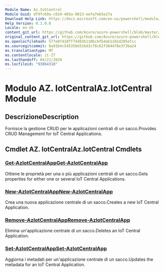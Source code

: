 ```yaml
---
Module Name: Az.IotCentral
Module Guid: df9fc69a-c019-403a-9013-eefa7eb5e27a
Download Help Link: https://docs.microsoft.com/en-us/powershell/module/az.iotcentral
Help Version: 0.1.0.0
Locale: en-US
content_git_url: https://github.com/Azure/azure-powershell/blob/master/src/IotCentral/IotCentral/help/Az.IotCentral.md
original_content_git_url: https://github.com/Azure/azure-powershell/blob/master/src/IotCentral/IotCentral/help/Az.IotCentral.md
ms.openlocfilehash: 577e8f418ff74d83b110bcbfb4ab12d1d295efcc
ms.sourcegitcommit: 6a91b4c545350d316d3cf8c62f384478e3f3ba24
ms.translationtype: MT
ms.contentlocale: it-IT
ms.lasthandoff: 04/21/2020
ms.locfileid: "93864318"
---
```

# <span data-ttu-id="c3a49-101">Modulo AZ. IotCentral</span><span class="sxs-lookup"><span data-stu-id="c3a49-101">Az.IotCentral Module</span></span>
## <span data-ttu-id="c3a49-102">Descrizione</span><span class="sxs-lookup"><span data-stu-id="c3a49-102">Description</span></span>
<span data-ttu-id="c3a49-103">Fornisce la gestione CRUD per le applicazioni centrali di un sacco.</span><span class="sxs-lookup"><span data-stu-id="c3a49-103">Provides CRUD Management for IoT Central Applications.</span></span>

## <span data-ttu-id="c3a49-104">Cmdlet AZ. IotCentral</span><span class="sxs-lookup"><span data-stu-id="c3a49-104">Az.IotCentral Cmdlets</span></span>
### [<span data-ttu-id="c3a49-105">Get-AzIotCentralApp</span><span class="sxs-lookup"><span data-stu-id="c3a49-105">Get-AzIotCentralApp</span></span>](Get-AzIotCentralApp.md)
<span data-ttu-id="c3a49-106">Ottiene le proprietà per una o più applicazioni centrali di un sacco.</span><span class="sxs-lookup"><span data-stu-id="c3a49-106">Gets properties for either one or several IoT Central Applications.</span></span>

### [<span data-ttu-id="c3a49-107">New-AzIotCentralApp</span><span class="sxs-lookup"><span data-stu-id="c3a49-107">New-AzIotCentralApp</span></span>](New-AzIotCentralApp.md)
<span data-ttu-id="c3a49-108">Crea una nuova applicazione centrale di un sacco.</span><span class="sxs-lookup"><span data-stu-id="c3a49-108">Creates a new IoT Central Application.</span></span>

### [<span data-ttu-id="c3a49-109">Remove-AzIotCentralApp</span><span class="sxs-lookup"><span data-stu-id="c3a49-109">Remove-AzIotCentralApp</span></span>](Remove-AzIotCentralApp.md)
<span data-ttu-id="c3a49-110">Elimina un'applicazione centrale di un sacco.</span><span class="sxs-lookup"><span data-stu-id="c3a49-110">Deletes an IoT Central Application.</span></span>

### [<span data-ttu-id="c3a49-111">Set-AzIotCentralApp</span><span class="sxs-lookup"><span data-stu-id="c3a49-111">Set-AzIotCentralApp</span></span>](Set-AzIotCentralApp.md)
<span data-ttu-id="c3a49-112">Aggiorna i metadati per un'applicazione centrale di un sacco.</span><span class="sxs-lookup"><span data-stu-id="c3a49-112">Updates the metadata for an IoT Central Application.</span></span>

